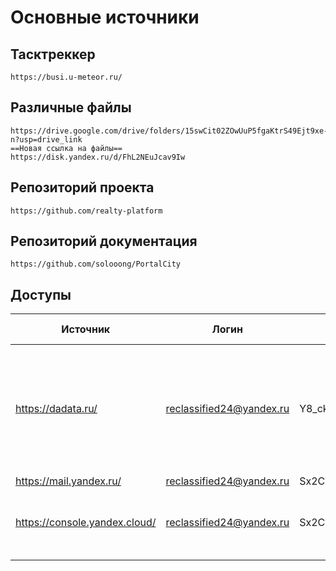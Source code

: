 

# Основные источники 
## Тасктреккер
	https://busi.u-meteor.ru/
## Различные файлы
	https://drive.google.com/drive/folders/15swCit02ZOwUuP5fgaKtrS49Ejt9xe-n?usp=drive_link
	==Новая ссылка на файлы==
	https://disk.yandex.ru/d/FhL2NEuJcav9Iw
## Репозиторий проекта
	https://github.com/realty-platform
## Репозиторий документация
	https://github.com/solooong/PortalCity

## Доступы

| Источник                      | Логин                    | Пароль          | Стоимость обслуживания         | Описание                                                                                                 |
| ----------------------------- | ------------------------ | --------------- | ------------------------------ | -------------------------------------------------------------------------------------------------------- |
| https://dadata.ru/            | reclassified24@yandex.ru | Y8_ckaytQDJRc6p | 1500/месяц                     | Используется для корректного отображения адреса.<br>Адреса, реквизитов ИП и ЮЛ, ФИО, емейлов, телефонов. |
| https://mail.yandex.ru/       | reclassified24@yandex.ru | Sx2C2twWUjJs/_H | бесплатно                      | Почта                                                                                                    |
| https://console.yandex.cloud/ | reclassified24@yandex.ru | Sx2C2twWUjJs/_H | от 10000 месяц. Контролировать | Сервер. На данном ресурсе развёрнут проетк                                                               |
|                               |                          |                 |                                |                                                                                                          |
